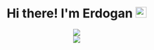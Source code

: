<div align="center">
      <h1>Hi there! I'm Erdogan <img src="https://media.giphy.com/media/hvRJCLFzcasrR4ia7z/giphy.gif" width="25px"></h1
            **Management Information Systems Specialist**
 -💻 Python, Java, C#, PHP
            
<div align="center"> <img src="https://media2.giphy.com/media/xT9IgzoKnwFNmISR8I/giphy.gif?cid=ecf05e4734tjmewxwoavqrm3k2ce6vfjxscmiowghx4bjc46&rid=giphy.gifusername=erdogangulec&theme=flat&no-frame=true&margin-w=30" /> </div>




<div align="center"> <img src="https://github-profile-trophy.vercel.app/?username=erdogangulec&theme=flat&no-frame=true&margin-w=30" /> </div>








